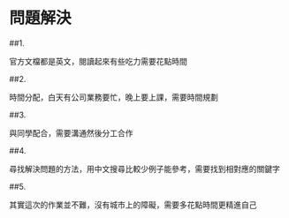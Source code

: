 # 問題解決

##1.

官方文檔都是英文，閱讀起來有些吃力需要花點時間

##2.

時間分配，白天有公司業務要忙，晚上要上課，需要時間規劃

##3.

與同學配合，需要溝通然後分工合作

##4.

尋找解決問題的方法，用中文搜尋比較少例子能參考，需要找到相對應的關鍵字

##5.

其實這次的作業並不難，沒有城市上的障礙，需要多花點時間更精進自己
